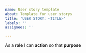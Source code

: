 ```yaml
---
name: User story template
about: Template for user storys
title: 'USER STORY: <TITLE>'
labels: ''
assignees: ''

---
```


As a **role** I can **action** so that **purpose**
